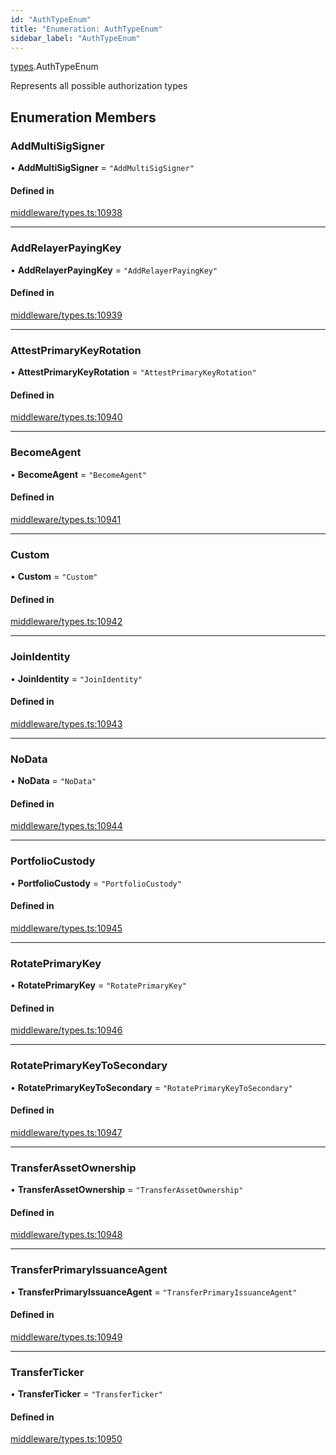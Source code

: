 ```yaml
---
id: "AuthTypeEnum"
title: "Enumeration: AuthTypeEnum"
sidebar_label: "AuthTypeEnum"
---
```


[types](../../../modules/Types/Types.md).AuthTypeEnum

Represents all possible authorization types

## Enumeration Members

### AddMultiSigSigner

• **AddMultiSigSigner** = ``"AddMultiSigSigner"``

#### Defined in

[middleware/types.ts:10938](https://github.com/PolymeshAssociation/polymesh-sdk/blob/adcc38781/src/middleware/types.ts#L10938)

___

### AddRelayerPayingKey

• **AddRelayerPayingKey** = ``"AddRelayerPayingKey"``

#### Defined in

[middleware/types.ts:10939](https://github.com/PolymeshAssociation/polymesh-sdk/blob/adcc38781/src/middleware/types.ts#L10939)

___

### AttestPrimaryKeyRotation

• **AttestPrimaryKeyRotation** = ``"AttestPrimaryKeyRotation"``

#### Defined in

[middleware/types.ts:10940](https://github.com/PolymeshAssociation/polymesh-sdk/blob/adcc38781/src/middleware/types.ts#L10940)

___

### BecomeAgent

• **BecomeAgent** = ``"BecomeAgent"``

#### Defined in

[middleware/types.ts:10941](https://github.com/PolymeshAssociation/polymesh-sdk/blob/adcc38781/src/middleware/types.ts#L10941)

___

### Custom

• **Custom** = ``"Custom"``

#### Defined in

[middleware/types.ts:10942](https://github.com/PolymeshAssociation/polymesh-sdk/blob/adcc38781/src/middleware/types.ts#L10942)

___

### JoinIdentity

• **JoinIdentity** = ``"JoinIdentity"``

#### Defined in

[middleware/types.ts:10943](https://github.com/PolymeshAssociation/polymesh-sdk/blob/adcc38781/src/middleware/types.ts#L10943)

___

### NoData

• **NoData** = ``"NoData"``

#### Defined in

[middleware/types.ts:10944](https://github.com/PolymeshAssociation/polymesh-sdk/blob/adcc38781/src/middleware/types.ts#L10944)

___

### PortfolioCustody

• **PortfolioCustody** = ``"PortfolioCustody"``

#### Defined in

[middleware/types.ts:10945](https://github.com/PolymeshAssociation/polymesh-sdk/blob/adcc38781/src/middleware/types.ts#L10945)

___

### RotatePrimaryKey

• **RotatePrimaryKey** = ``"RotatePrimaryKey"``

#### Defined in

[middleware/types.ts:10946](https://github.com/PolymeshAssociation/polymesh-sdk/blob/adcc38781/src/middleware/types.ts#L10946)

___

### RotatePrimaryKeyToSecondary

• **RotatePrimaryKeyToSecondary** = ``"RotatePrimaryKeyToSecondary"``

#### Defined in

[middleware/types.ts:10947](https://github.com/PolymeshAssociation/polymesh-sdk/blob/adcc38781/src/middleware/types.ts#L10947)

___

### TransferAssetOwnership

• **TransferAssetOwnership** = ``"TransferAssetOwnership"``

#### Defined in

[middleware/types.ts:10948](https://github.com/PolymeshAssociation/polymesh-sdk/blob/adcc38781/src/middleware/types.ts#L10948)

___

### TransferPrimaryIssuanceAgent

• **TransferPrimaryIssuanceAgent** = ``"TransferPrimaryIssuanceAgent"``

#### Defined in

[middleware/types.ts:10949](https://github.com/PolymeshAssociation/polymesh-sdk/blob/adcc38781/src/middleware/types.ts#L10949)

___

### TransferTicker

• **TransferTicker** = ``"TransferTicker"``

#### Defined in

[middleware/types.ts:10950](https://github.com/PolymeshAssociation/polymesh-sdk/blob/adcc38781/src/middleware/types.ts#L10950)

